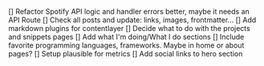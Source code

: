 [] Refactor Spotify API logic and handler errors better, maybe it needs an API Route
[] Check all posts and update: links, images, frontmatter...
[] Add markdown plugins for contentlayer
[] Decide what to do with the projects and snippets pages
[] Add what I'm doing/What I do sections
[] Include favorite programming languages, frameworks. Maybe in home or about pages?
[] Setup plausible for metrics
[] Add social links to hero section
